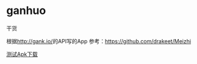 # ganhuo
干货

根据<http://gank.io/>的API写的App
参考：<https://github.com/drakeet/Meizhi>

[测试Apk下载](https://raw.githubusercontent.com/TryLoveCatch/ganhuo/master/app-debug.apk)
